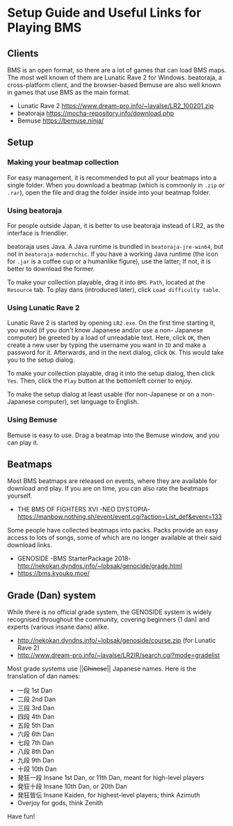 Setup Guide and Useful Links for Playing BMS
============================================

## Clients

BMS is an open format, so there are a lot of games that can load BMS
maps. The most well known of them are Lunatic Rave 2 for Windows.
beatoraja, a cross-platform client, and the browser-based Bemuse are
also well known in games that use BMS as the main format.

- Lunatic Rave 2 https://www.dream-pro.info/~lavalse/LR2_100201.zip
- beatoraja https://mocha-repository.info/download.php
- Bemuse https://bemuse.ninja/

## Setup

### Making your beatmap collection

For easy management, it is recommended to put all your beatmaps into a
single folder. When you download a beatmap (which is commonly in `.zip`
or `.rar`), open the file and drag the folder inside into your beatmap
folder.

### Using beatoraja

For people outside Japan, it is better to use beatoraja instead of LR2,
as the interface is friendlier.

beatoraja uses Java. A Java runtime is bundled in `beatoraja-jre-win64`,
but not in `beatoraja-modernchic`. If you have a working Java runtime
(the icon for `.jar` is a coffee cup or a humanlike figure), use the
latter; If not, it is better to download the former.

To make your collection playable, drag it into `BMS Path`, located at
the `Resource` tab. To play dans (introduced later), click `Load
difficulty table`.

### Using Lunatic Rave 2

Lunatic Rave 2 is started by opening `LR2.exe`. On the first time
starting it, you would (if you don't know Japanese and/or use a non-
Japanese computer) be greeted by a load of unreadable text. Here, click
`OK`, then create a new user by typing the username you want in `ID`
and make a password for it. Afterwards, and in the next dialog, click
`OK`. This would take you to the setup dialog.

To make your collection playable, drag it into the setup dialog, then
click `Yes`. Then, click the `Play` button at the bottomleft corner to
enjoy.

To make the setup dialog at least usable (for non-Japanese or on a
non-Japanese computer), set language to English.

### Using Bemuse

Bemuse is easy to use. Drag a beatmap into the Bemuse window, and you
can play it.

## Beatmaps

Most BMS beatmaps are released on events, where they are available for
download and play. If you are on time, you can also rate the beatmaps
yourself.

- THE BMS OF FIGHTERS XVI -NEO DYSTOPIA-
  https://manbow.nothing.sh/event/event.cgi?action=List_def&event=133

Some people have collected beatmaps into packs. Packs provide an easy
access to lots of songs, some of which are no longer available at their
said download links.

- GENOSIDE -BMS StarterPackage 2018-
  http://nekokan.dyndns.info/~lobsak/genocide/grade.html
- https://bms.kyouko.moe/

## Grade (Dan) system

While there is no official grade system, the GENOSIDE system is widely
recognised throughout the community, covering beginners (1 dan) and
experts (various insane dans) alike.

- http://nekokan.dyndns.info/~lobsak/genoside/course.zip
  (for Lunatic Rave 2)
- http://www.dream-pro.info/~lavalse/LR2IR/search.cgi?mode=gradelist

Most grade systems use ||~~Chinese~~|| Japanese names. Here is the
translation of dan names:

- 一段 1st Dan
- 二段 2nd Dan
- 三段 3rd Dan
- 四段 4th Dan
- 五段 5th Dan
- 六段 6th Dan
- 七段 7th Dan
- 八段 8th Dan
- 九段 9th Dan
- 十段 10th Dan
- 発狂一段 Insane 1st Dan, or 11th Dan, meant for high-level players
- 発狂十段 Insane 10th Dan, or 20th Dan
- 発狂皆伝 Insane Kaiden, for highest-level players; think Azimuth
- Overjoy for gods, think Zenith

Have fun!
